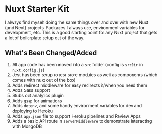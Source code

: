 # Nuxt Starter Kit

I always find myself doing the same things over and over with new Nuxt (and Next) projects. Packages I always use, environment variables for development, etc. This is a good starting point for any Nuxt project that gets a lot of boilerplate setup out of the way.

## What's Been Changed/Added
1. All app code has been moved into a `src` folder (config is `srcDir` in `nuxt.config.js`)
2. Jest has been setup to test store modules as well as components (which comes with nuxt out of the box)
3. Adds redirect middleware for easy redirects if/when you need them
4. Adds Sass support
5. Stubs out analytics plugin
6. Adds `gsap` for animations
7. Adds `dotenv`, and some handy environment variables for dev and deploying to Heroku
8. Adds `app.json` file to support Heroku pipelines and Review Apps
9. Adds a basic API route in `serverMiddleware` to demonstrate interacting with MongoDB
